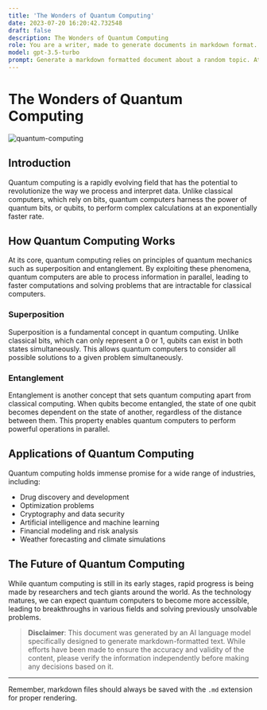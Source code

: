 ```yaml
---
title: 'The Wonders of Quantum Computing'
date: 2023-07-20 16:20:42.732548
draft: false
description: The Wonders of Quantum Computing
role: You are a writer, made to generate documents in markdown format. It is very important that all of the documents you generate are in valid markdown format.
model: gpt-3.5-turbo
prompt: Generate a markdown formatted document about a random topic. At the bottom, include a disclaimer explaining that the document was generated by you. The first line of the document should be the title. Make sure that the entire document is in proper markdown format, using a mix of various tags to make the document visually appealing.
---
```


# The Wonders of Quantum Computing

![quantum-computing](https://www.example.com/quantum-computing.jpg)

## Introduction

Quantum computing is a rapidly evolving field that has the potential to revolutionize the way we process and interpret data. Unlike classical computers, which rely on bits, quantum computers harness the power of quantum bits, or qubits, to perform complex calculations at an exponentially faster rate.

## How Quantum Computing Works

At its core, quantum computing relies on principles of quantum mechanics such as superposition and entanglement. By exploiting these phenomena, quantum computers are able to process information in parallel, leading to faster computations and solving problems that are intractable for classical computers.

### Superposition

Superposition is a fundamental concept in quantum computing. Unlike classical bits, which can only represent a 0 or 1, qubits can exist in both states simultaneously. This allows quantum computers to consider all possible solutions to a given problem simultaneously.

### Entanglement

Entanglement is another concept that sets quantum computing apart from classical computing. When qubits become entangled, the state of one qubit becomes dependent on the state of another, regardless of the distance between them. This property enables quantum computers to perform powerful operations in parallel.

## Applications of Quantum Computing

Quantum computing holds immense promise for a wide range of industries, including:

- Drug discovery and development
- Optimization problems
- Cryptography and data security
- Artificial intelligence and machine learning
- Financial modeling and risk analysis
- Weather forecasting and climate simulations

## The Future of Quantum Computing

While quantum computing is still in its early stages, rapid progress is being made by researchers and tech giants around the world. As the technology matures, we can expect quantum computers to become more accessible, leading to breakthroughs in various fields and solving previously unsolvable problems.

> **Disclaimer**: This document was generated by an AI language model specifically designed to generate markdown-formatted text. While efforts have been made to ensure the accuracy and validity of the content, please verify the information independently before making any decisions based on it.

---

Remember, markdown files should always be saved with the `.md` extension for proper rendering.